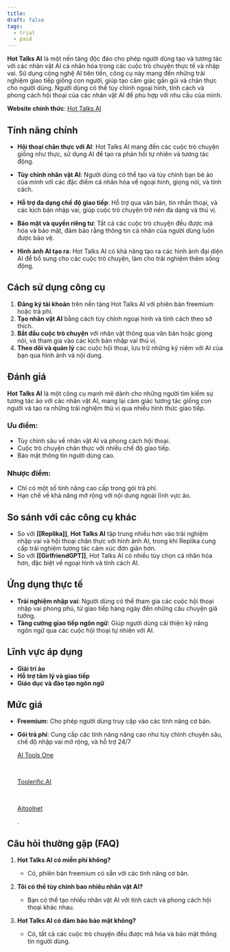 ```yaml
---
title: 
draft: false
tags:
  - trial
  - paid
---
```

**Hot Talks AI** là một nền tảng độc đáo cho phép người dùng tạo và tương tác với các nhân vật AI cá nhân hóa trong các cuộc trò chuyện thực tế và nhập vai. Sử dụng công nghệ AI tiên tiến, công cụ này mang đến những trải nghiệm giao tiếp giống con người, giúp tạo cảm giác gần gũi và chân thực cho người dùng. Người dùng có thể tùy chỉnh ngoại hình, tính cách và phong cách hội thoại của các nhân vật AI để phù hợp với nhu cầu của mình.

**Website chính thức**: [Hot Talks AI](https://hottalks.ai)

## Tính năng chính

- **Hội thoại chân thực với AI**: Hot Talks AI mang đến các cuộc trò chuyện giống như thực, sử dụng AI để tạo ra phản hồi tự nhiên và tương tác động.
    
- **Tùy chỉnh nhân vật AI**: Người dùng có thể tạo và tùy chỉnh bạn bè ảo của mình với các đặc điểm cá nhân hóa về ngoại hình, giọng nói, và tính cách.
    
- **Hỗ trợ đa dạng chế độ giao tiếp**: Hỗ trợ qua văn bản, tin nhắn thoại, và các kịch bản nhập vai, giúp cuộc trò chuyện trở nên đa dạng và thú vị.
    
- **Bảo mật và quyền riêng tư**: Tất cả các cuộc trò chuyện đều được mã hóa và bảo mật, đảm bảo rằng thông tin cá nhân của người dùng luôn được bảo vệ.
    
- **Hình ảnh AI tạo ra**: Hot Talks AI có khả năng tạo ra các hình ảnh đại diện AI để bổ sung cho các cuộc trò chuyện, làm cho trải nghiệm thêm sống động.
    

## Cách sử dụng công cụ

1. **Đăng ký tài khoản** trên nền tảng Hot Talks AI với phiên bản freemium hoặc trả phí.
2. **Tạo nhân vật AI** bằng cách tùy chỉnh ngoại hình và tính cách theo sở thích.
3. **Bắt đầu cuộc trò chuyện** với nhân vật thông qua văn bản hoặc giọng nói, và tham gia vào các kịch bản nhập vai thú vị.
4. **Theo dõi và quản lý** các cuộc hội thoại, lưu trữ những kỷ niệm với AI của bạn qua hình ảnh và nội dung.

## Đánh giá

**Hot Talks AI** là một công cụ mạnh mẽ dành cho những người tìm kiếm sự tương tác ảo với các nhân vật AI, mang lại cảm giác tương tác giống con người và tạo ra những trải nghiệm thú vị qua nhiều hình thức giao tiếp.

### Ưu điểm:

- Tùy chỉnh sâu về nhân vật AI và phong cách hội thoại.
- Cuộc trò chuyện chân thực với nhiều chế độ giao tiếp.
- Bảo mật thông tin người dùng cao.

### Nhược điểm:

- Chỉ có một số tính năng cao cấp trong gói trả phí.
- Hạn chế về khả năng mở rộng với nội dung ngoài lĩnh vực ảo.

## So sánh với các công cụ khác

- So với **[[Replika]]**, **Hot Talks AI** tập trung nhiều hơn vào trải nghiệm nhập vai và hội thoại chân thực với hình ảnh AI, trong khi Replika cung cấp trải nghiệm tương tác cảm xúc đơn giản hơn.
- So với **[[GirlfriendGPT]]**, Hot Talks AI có nhiều tùy chọn cá nhân hóa hơn, đặc biệt về ngoại hình và tính cách AI.

## Ứng dụng thực tế

- **Trải nghiệm nhập vai**: Người dùng có thể tham gia các cuộc hội thoại nhập vai phong phú, từ giao tiếp hàng ngày đến những câu chuyện giả tưởng.
- **Tăng cường giao tiếp ngôn ngữ**: Giúp người dùng cải thiện kỹ năng ngôn ngữ qua các cuộc hội thoại tự nhiên với AI.

## Lĩnh vực áp dụng

- **Giải trí ảo**
- **Hỗ trợ tâm lý và giao tiếp**
- **Giáo dục và đào tạo ngôn ngữ**

## Mức giá

- **Freemium**: Cho phép người dùng truy cập vào các tính năng cơ bản.
- **Gói trả phí**: Cung cấp các tính năng nâng cao như tùy chỉnh chuyên sâu, chế độ nhập vai mở rộng, và hỗ trợ 24/7​
    
    [AI Tools One](https://aitoolsone.com/tool/hottalks-ai/)
    
    ​
    
    [Toolerific.AI](https://toolerific.ai/ai-tools/sites/hottalks-ai)
    
    ​
    
    [Aitoolnet](https://www.aitoolnet.com/hot-talks-ai)
    
    .

## Câu hỏi thường gặp (FAQ)

1. **Hot Talks AI có miễn phí không?**
    
    - Có, phiên bản freemium có sẵn với các tính năng cơ bản.
2. **Tôi có thể tùy chỉnh bao nhiêu nhân vật AI?**
    
    - Bạn có thể tạo nhiều nhân vật AI với tính cách và phong cách hội thoại khác nhau.
3. **Hot Talks AI có đảm bảo bảo mật không?**
    
    - Có, tất cả các cuộc trò chuyện đều được mã hóa và bảo mật thông tin người dùng.